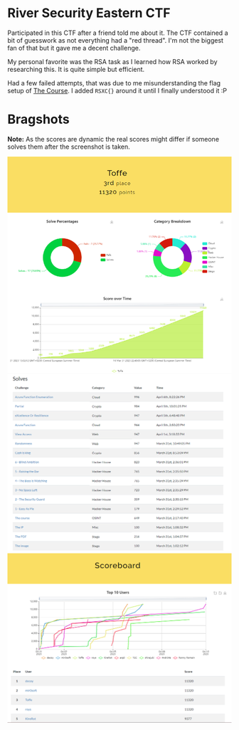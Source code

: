 # River Security Eastern CTF

Participated in this CTF after a friend told me about it. The CTF contained a bit of guesswork as not everything had a "red thread". I'm not the biggest fan of that but it gave me a decent challenge. 

My personal favorite was the RSA task as I learned how RSA worked by researching this. It is quite simple but efficient. 

Had a few failed attempts, that was due to me misunderstanding the flag setup of [The Course](./The%20course/). I added `RSXC{}` around it until I finally understood it :P 

# Bragshots

**Note:** As the scores are dynamic the real scores might differ if someone solves them after the screenshot is taken.

![toffe](toffe.png)
![solves](solves.png)
![scoreboard](scoreboard.png)